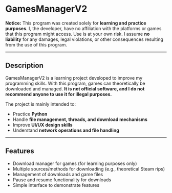 # GamesManagerV2

**Notice:** This program was created solely for **learning and practice purposes**. I, the developer, have no affiliation with the platforms or games that this program might access. Use is at your own risk. I assume **no liability** for any damages, legal violations, or other consequences resulting from the use of this program.

---

## Description

GamesManagerV2 is a learning project developed to improve my programming skills. With this program, games can theoretically be downloaded and managed. **It is not official software, and I do not recommend anyone to use it for illegal purposes.**

The project is mainly intended to:  

- Practice **Python**  
- Handle **file management, threads, and download mechanisms**  
- Improve **UI/UX design skills**  
- Understand **network operations and file handling**  

---

## Features

- Download manager for games (for learning purposes only)  
- Multiple sources/methods for downloading (e.g., theoretical Steam rips)  
- Management of downloads and game files  
- Pause and resume functionality for downloads  
- Simple interface to demonstrate features 
